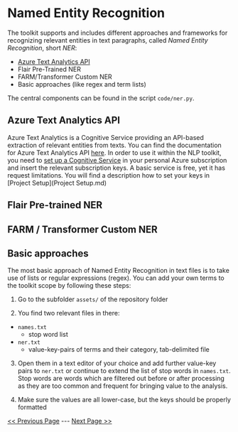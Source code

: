 # Named Entity Recognition
The toolkit supports and includes different approaches and frameworks for recognizing relevant entities in text paragraphs, called _Named Entity Recognition_, short _NER_:
- [Azure Text Analytics API](https://docs.microsoft.com/en-us/azure/cognitive-services/text-analytics/how-tos/text-analytics-how-to-entity-linking?tabs=version-3)
- Flair Pre-Trained NER
- FARM/Transformer Custom NER
- Basic approaches (like regex and term lists)



The central components can be found in the script `code/ner.py`.

## Azure Text Analytics API
Azure Text Analytics is a Cognitive Service providing an API-based extraction of relevant entities from texts. You can find the documentation for Azure Text Analytics API [here](https://docs.microsoft.com/en-us/azure/cognitive-services/text-analytics/how-tos/text-analytics-how-to-entity-linking?tabs=version-3). In order to use it within the NLP toolkit, you need to [set up a Cognitive Service](https://docs.microsoft.com/en-us/azure/cognitive-services/cognitive-services-apis-create-account?tabs=multiservice%2Cwindows) in your personal Azure subscription and insert the relevant subscription keys. A basic service is free, yet it has request limitations. You will find a description how to set your keys in [Project Setup](Project Setup.md)

## Flair Pre-trained NER

## FARM / Transformer Custom NER

## Basic approaches
The most basic approach of Named Entity Recognition in text files is to take use of lists or regular expressions (regex). You can add your own terms to the toolkit scope by following these steps:

1. Go to the subfolder `assets/` of the repository folder

2. You find two relevant files in there:
  - `names.txt`
    - stop word list
  - `ner.txt`
    - value-key-pairs of terms and their category, tab-delimited file

3. Open them in a text editor of your choice and add further value-key pairs to `ner.txt` or continue to extend the list of stop words in `names.txt`. Stop words are words which are filtered out before or after processing as they are too common and frequent for bringing value to the analysis.

4. Make sure the values are all lower-case, but the keys should be properly formatted

[<< Previous Page](Train-Classification.md) --- [Next Page >>](Train-QA.md)
